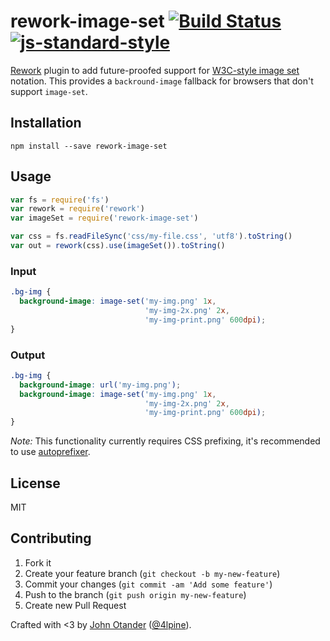 # rework-image-set [![Build Status](https://travis-ci.org/johnotander/rework-image-set.svg?branch=master)](https://travis-ci.org/johnotander/rework-image-set) [![js-standard-style](https://img.shields.io/badge/code%20style-standard-brightgreen.svg?style=flat)](https://github.com/feross/standard)

[Rework](https://github.com/reworkcss/rework) plugin to add future-proofed support for
[W3C-style image set](http://www.w3.org/TR/css4-images/) notation. This provides a `backround-image`
fallback for browsers that don't support `image-set`.

## Installation

```
npm install --save rework-image-set
```

## Usage

```javascript
var fs = require('fs')
var rework = require('rework')
var imageSet = require('rework-image-set')

var css = fs.readFileSync('css/my-file.css', 'utf8').toString()
var out = rework(css).use(imageSet()).toString()
```

### Input

```css
.bg-img {
  background-image: image-set('my-img.png' 1x,
                              'my-img-2x.png' 2x,
                              'my-img-print.png' 600dpi);
}
```

### Output

```css
.bg-img {
  background-image: url('my-img.png');
  background-image: image-set('my-img.png' 1x,
                              'my-img-2x.png' 2x,
                              'my-img-print.png' 600dpi);
}
```

_Note:_ This functionality currently requires CSS prefixing, it's recommended to use
[autoprefixer](https://github.com/postcss/autoprefixer).

## License

MIT

## Contributing

1. Fork it
2. Create your feature branch (`git checkout -b my-new-feature`)
3. Commit your changes (`git commit -am 'Add some feature'`)
4. Push to the branch (`git push origin my-new-feature`)
5. Create new Pull Request

Crafted with <3 by [John Otander](http://johnotander.com) ([@4lpine](https://twitter.com/4lpine)).
